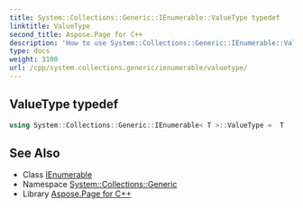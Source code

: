 ```yaml
---
title: System::Collections::Generic::IEnumerable::ValueType typedef
linktitle: ValueType
second_title: Aspose.Page for C++
description: 'How to use System::Collections::Generic::IEnumerable::ValueType typedef of System::Collections::Generic::IEnumerable class in C++.'
type: docs
weight: 3100
url: /cpp/system.collections.generic/ienumerable/valuetype/
---
```

## ValueType typedef




```cpp
using System::Collections::Generic::IEnumerable< T >::ValueType =  T
```

## See Also

* Class [IEnumerable](../)
* Namespace [System::Collections::Generic](../../)
* Library [Aspose.Page for C++](../../../)
